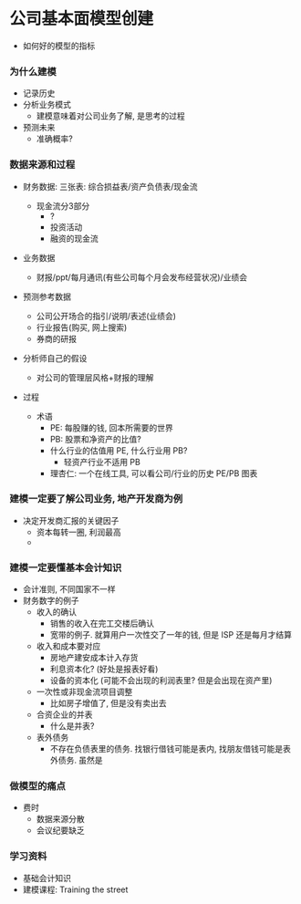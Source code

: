 # 公司基本面模型创建

- 如何好的模型的指标

### 为什么建模
- 记录历史
- 分析业务模式
    - 建模意味着对公司业务了解, 是思考的过程
- 预测未来
    - 准确概率?

### 数据来源和过程

- 财务数据: 三张表: 综合损益表/资产负债表/现金流
    - 现金流分3部分
        - ?
        - 投资活动
        - 融资的现金流
- 业务数据
    - 财报/ppt/每月通讯(有些公司每个月会发布经营状况)/业绩会
- 预测参考数据
    - 公司公开场合的指引/说明/表述(业绩会)
    - 行业报告(购买, 网上搜索)
    - 券商的研报
- 分析师自己的假设
    - 对公司的管理层风格+财报的理解

- 过程
    - 术语
        - PE: 每股赚的钱, 回本所需要的世界
        - PB: 股票和净资产的比值?
        - 什么行业的估值用 PE, 什么行业用 PB?
            - 轻资产行业不适用 PB
        - 理杏仁: 一个在线工具, 可以看公司/行业的历史 PE/PB 图表

### 建模一定要了解公司业务, 地产开发商为例

- 决定开发商汇报的关键因子
    - 资本每转一圈, 利润最高
    - 

### 建模一定要懂基本会计知识
- 会计准则, 不同国家不一样
- 财务数字的例子
    - 收入的确认
        - 销售的收入在完工交楼后确认
        - 宽带的例子. 就算用户一次性交了一年的钱, 但是 ISP 还是每月才结算
    - 收入和成本要对应
        - 房地产建安成本计入存货
        - 利息资本化? (好处是报表好看)
        - 设备的资本化 (可能不会出现的利润表里? 但是会出现在资产里)
    - 一次性或非现金流项目调整
        - 比如房子增值了, 但是没有卖出去
    - 合资企业的并表
        - 什么是并表?
    - 表外债务
        - 不存在负债表里的债务. 找银行借钱可能是表内, 找朋友借钱可能是表外债务. 虽然是

### 做模型的痛点
- 费时
    - 数据来源分散
    - 会议纪要缺乏

### 学习资料
- 基础会计知识
- 建模课程: Training the street


